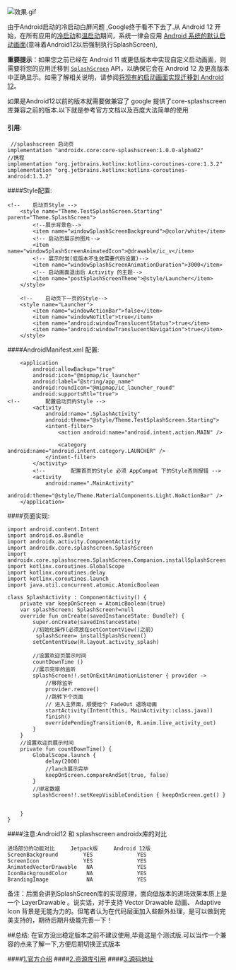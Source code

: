 ![效果.gif](https://upload-images.jianshu.io/upload_images/5317456-d3242a8c9e5d3e34.gif?imageMogr2/auto-orient/strip)

由于Android启动的冷启动白屏问题 ,Google终于看不下去了.从 Android 12 开始，在所有应用的[冷启动](https://developer.android.com/topic/performance/vitals/launch-time#cold)和[温启动](https://developer.android.com/topic/performance/vitals/launch-time#warm)期间，系统一律会应用 [Android 系统的默认启动画面](https://developer.android.com/about/versions/12/features/splash-screen)(意味着Android12以后强制执行SplashScreen),

**重要提示**：如果您之前已经在 Android 11 或更低版本中实现自定义启动画面，则需要将您的应用迁移到 [`SplashScreen`](https://developer.android.com/reference/android/window/SplashScreen) API，以确保它会在 Android 12 及更高版本中正确显示。如需了解相关说明，请参阅[将现有的启动画面实现迁移到 Android 12](https://developer.android.com/guide/topics/ui/splash-screen/migrate)。

如果是Android12以前的版本就需要做兼容了 google 提供了core-splashscreen库兼容之前的版本.以下就是参考官方文档以及百度大法简单的使用

#### 引用:
     //splashscreen 启动页
    implementation "androidx.core:core-splashscreen:1.0.0-alpha02"
    //携程
    implementation "org.jetbrains.kotlinx:kotlinx-coroutines-core:1.3.2"
    implementation "org.jetbrains.kotlinx:kotlinx-coroutines-android:1.3.2"

####Style配置:
```
<!--    启动页Style -->
    <style name="Theme.TestSplashScreen.Starting" parent="Theme.SplashScreen">
        <!--展示背景色-->
        <item name="windowSplashScreenBackground">@color/white</item>
        <!-- 启动页展示的图片-->
        <item name="windowSplashScreenAnimatedIcon">@drawable/ic_v</item>
        <!-- 展示时常(低版本不生效需要代码设置)-->
        <item name="windowSplashScreenAnimationDuration">3000</item>
        <!-- 启动画面退出后 Activity 的主题-->
        <item name="postSplashScreenTheme">@style/Launcher</item>
    </style>

    <!--    启动页下一页的Style-->
    <style name="Launcher">
        <item name="windowActionBar">false</item>
        <item name="windowNoTitle">true</item>
        <item name="android:windowTranslucentStatus">true</item>
        <item name="android:windowTranslucentNavigation">true</item>
    </style>

```

####AndroidManifest.xml 配置:
```
    <application
        android:allowBackup="true"
        android:icon="@mipmap/ic_launcher"
        android:label="@string/app_name"
        android:roundIcon="@mipmap/ic_launcher_round"
        android:supportsRtl="true">
<!--        配置启动页的Style -->
        <activity
            android:name=".SplashActivity"
            android:theme="@style/Theme.TestSplashScreen.Starting">
            <intent-filter>
                <action android:name="android.intent.action.MAIN" />

                <category android:name="android.intent.category.LAUNCHER" />
            </intent-filter>
        </activity>
        <!--        配置首页的Style 必须 AppCompat 下的Style否则报错 -->
        <activity
            android:name=".MainActivity"
            android:theme="@style/Theme.MaterialComponents.Light.NoActionBar" />
    </application>

```
####页面实现:
```
import android.content.Intent
import android.os.Bundle
import androidx.activity.ComponentActivity
import androidx.core.splashscreen.SplashScreen
import androidx.core.splashscreen.SplashScreen.Companion.installSplashScreen
import kotlinx.coroutines.GlobalScope
import kotlinx.coroutines.delay
import kotlinx.coroutines.launch
import java.util.concurrent.atomic.AtomicBoolean

class SplashActivity : ComponentActivity() {
    private var keepOnScreen = AtomicBoolean(true)
    var splashScreen: SplashScreen?=null
    override fun onCreate(savedInstanceState: Bundle?) {
        super.onCreate(savedInstanceState)
        //初始化操作(必须放在setContentView()之前)
         splashScreen= installSplashScreen()
        setContentView(R.layout.activity_splash)

        //设置欢迎页展示时间
        countDownTime ()
        //展示完毕的监听
        splashScreen!!.setOnExitAnimationListener { provider ->
            //移除监听
            provider.remove()
            //跳转下个页面
            // 进入主界面，顺便给个 FadeOut 退场动画
            startActivity(Intent(this, MainActivity::class.java))
            finish()
            overridePendingTransition(0, R.anim.live_activity_out)
        }
    }
    //设置欢迎页展示时间
    private fun countDownTime() {
        GlobalScope.launch {
            delay(2000)
            //lanch展示完毕
            keepOnScreen.compareAndSet(true, false)
        }
        //绑定数据
        splashScreen!!.setKeepVisibleCondition { keepOnScreen.get() }


    }
}
```

####注意:Android12 和 splashscreen androidx库的对比

```
进场部分的功能对比	  Jetpack版	   Android 12版
ScreenBackground	    YES	             YES
ScreenIcon	            YES              YES
AnimatedVectorDrawable   NA	             YES
IconBackgroundColor	     NA	             YES
BrandingImage	         NA	             YES

```
备注：后面会讲到SplashScreen库的实现原理，面向低版本的进场效果本质上是一个 LayerDrawable 。说实话，对于支持 Vector Drawable 动画、 Adaptive Icon 背景是无能为力的。但笔者认为在代码层面加入些额外处理，是可以做到完美支持的，期待后期升级能完善一下！

    





##总结:
在官方没出稳定版本之前不建议使用,毕竟这是个测试版.可以当作一个兼容的点来了解一下,方便后期切换正式版本

####[1.官方介绍](https://developer.android.com/about/versions/12/features/splash-screen)
####[2.资源库引用](https://developer.android.com/jetpack/androidx/versions/all-channel)
####[3.源码地址](https://github.com/wukuiqing49/Splash)


